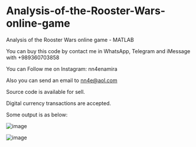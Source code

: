 # Analysis-of-the-Rooster-Wars-online-game
Analysis of the Rooster Wars online game - MATLAB

You can buy this code by contact me in WhatsApp, Telegram and iMessage with +989360703858

You can Follow me on Instagram: nn4enamira

Also you can send an email to nn4e@aol.com

Source code is available for sell.

Digital currency transactions are accepted.

Some output is as below:

![image](https://github.com/user-attachments/assets/3295606e-ea09-400f-b196-a6e42c842cb4)

![image](https://github.com/user-attachments/assets/815c566b-25f8-4c17-b372-60292ec61b90)


